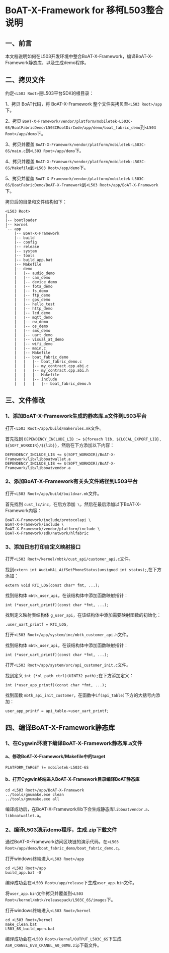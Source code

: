# BoAT-X-Framework for 移柯L503整合说明


## 一、前言

本文档说明如何在L503开发环境中整合BoAT-X-Framework，编译BoAT-X-Framework静态库，以及生成demo程序。


## 二、拷贝文件

约定`<L503 Root>`是L503平台SDK的根目录：

1、拷贝 BoAT代码，将 BoAT-X-Framework 整个文件夹拷贝至`<L503 Root>/app`下。

2、拷贝 `BoAT-X-Framework/vendor/platform/mobiletek-L503C-6S/BoatFabricDemo/L503CRootDirCode/app/demo/boat_fabric_demo`到`<L503 Root>/app/demo`下。

3、拷贝并覆盖 `BoAT-X-Framework/vendor/platform/mobiletek-L503C-6S/main.c`到`<L503 Root>/app/demo`下。

4、拷贝并覆盖 `BoAT-X-Framework/vendor/platform/mobiletek-L503C-6S/Makefile`到`<L503 Root>/app/demo`下。

5、拷贝并覆盖 `BoAT-X-Framework/vendor/platform/mobiletek-L503C-6S/BoatFabricDemo/BoAT-X-Framework`到`<L503 Root>/app/BoAT-X-Framework`下。


拷贝后的目录和文件结构如下：
```
<L503 Root>
|
|-- bootloader
|-- kernel
`-- app
    |-- BoAT-X-Framework
    |-- build
    |-- config
    |-- release
    |-- system
    |-- tools	
	|-- build_app.bat	
    |-- Makefile	
    |-- demo
    |   |-- audio_demo
    |   |-- cam_demo
    |   |-- device_demo
    |   |-- fota_demo
    |   |-- fs_demo
    |   |-- ftp_demo
    |   |-- gps_demo
    |   |-- hello_test
	|   |-- http_demo
    |   |-- lcd_demo
    |   |-- mqtt_demo
    |   |-- nw_demo
    |   |-- os_demo
    |   |-- sms_demo
    |   |-- uart_demo
    |   |-- visual_at_demo
    |   |-- wifi_demo
    |   |-- main.c
    |   |-- Makefile
    |   |-- boat_fabric_demo
    |   |   |-- boat_fabric_demo.c
    |   |   |-- my_contract.cpp.abi.c
    |   |   |-- my_contract.cpp.abi.h
    |   |   |-- Makefile
    |   |   |-- include
    |   |   |   |-- boat_fabric_demo.h
```


## 三、文件修改

### 1、添加BoAT-X-Framework生成的静态库.a文件到L503平台

  打开`<L503 Root>/app/build/makerules.mk`文件。
  
  首先找到 `DEPENDENCY_INCLUDE_LIB := ${foreach lib, ${LOCAL_EXPORT_LIB}, ${SOFT_WORKDIR}/${lib}}`，然后在下方添加以下内容：
  ```
  DEPENDENCY_INCLUDE_LIB += $(SOFT_WORKDIR)/BoAT-X-Framework/lib/libboatwallet.a
  DEPENDENCY_INCLUDE_LIB += $(SOFT_WORKDIR)/BoAT-X-Framework/lib/libboatvendor.a
  ```

### 2、添加BoAT-X-Framework有关头文件路径到L503平台

  打开`<L503 Root>/app/build/buildvar.mk`文件。
  
  首先找到 `cust_lc/inc`，在后方添加` \`，然后在最后添加以下BoAT-X-Framework内容：
  ```
  BoAT-X-Framework/include/protocolapi \
  BoAT-X-Framework/include \
  BoAT-X-Framework/vendor/platform/include \
  BoAT-X-Framework/sdk/network/hlfabric
  ```

### 3、添加日志打印自定义映射接口

  打开`<L503 Root>/kernel/mbtk/cust_api/customer_api.c`文件。
  
  找到`extern int AudioHAL_AifSetPhoneStatus(unsigned int status);`,在下方添加：
  ```
  extern void RTI_LOG(const char* fmt, ...);
  ```
  
  找到结构体 `mbtk_user_api`，在该结构体中添加函数映射指针：
  ```
  int (*user_uart_printf)(const char *fmt, ...);
  ```

  找到定义映射表结构体 `g_user_api`，在该结构体中添加需要映射函数的初始化：
  ```
  .user_uart_printf = RTI_LOG,
  ```  
  
  打开`<L503 Root>/app/system/inc/mbtk_customer_api.h`文件。
  
  找到结构体 `mbtk_user_api`，在该结构体中添加函数映射指针：
  ```
  int (*user_uart_printf)(const char *fmt, ...);
  ``` 
  
  打开`<L503 Root>/app/system/src/api_customer_init.c`文件。
  
  找到定义 `int (*ol_path_ctrl)(UINT32 path);`在下方添加定义：
  ```
  int (*user_app_printf)(const char *fmt, ...);
  ```
  
  找到函数 `mbtk_api_init_customer`，在函数中`if(api_table)`下方的大括号内添加：
  ```
  user_app_printf = api_table->user_uart_printf;
  ```
  

## 四、编译BoAT-X-Framework静态库

### 1、在Cygwin环境下编译BoAT-X-Framework静态库.a文件

   #### a、修改BoAT-X-Framework/Makefile中的target
   ```
   PLATFORM_TARGET ?= mobiletek-L503C-6S
   ```
   
   #### b、打开Cygwin终端进入BoAT-X-Framework目录编译BoAT静态库
   ```
   cd <L503 Root>/app/BoAT-X-Framework
   ../tools/gnumake.exe clean
   ../tools/gnumake.exe all
   ```
   
   编译成功后，在BoAT-X-Framework/lib下会生成静态库`libboatvendor.a`、`libboatwallet.a`。
   

### 2、编译L503演示demo程序，生成.zip下载文件

   通过BoAT-X-Framework访问区块链的演示代码，在`<L503 Root>/app/demo/boat_fabric_demo/boat_fabric_demo.c`。
   
   打开windows终端进入`<L503 Root>/app`
   ```
   cd <L503 Root>/app
   build_app.bat -8
   ```

   编译成功会在`<L503 Root>/app/release`下生成`user_app.bin`文件。

   将`user_app.bin`文件拷贝并覆盖到`<L503 Root>/kernel/mbtk/releasepack/L503C_6S/images`下。

   打开windows终端进入`<L503 Root>/kernel`
   ```
   cd <L503 Root>/kernel
   make_clean.bat
   L503_6S_build_open.bat
   ```

   编译成功会在`<L503 Root>/kernel/OUTPUT_L503C_6S`下生成`ASR_CRANEL_EVB_CRANEL_A0_08MB.zip`下载文件。